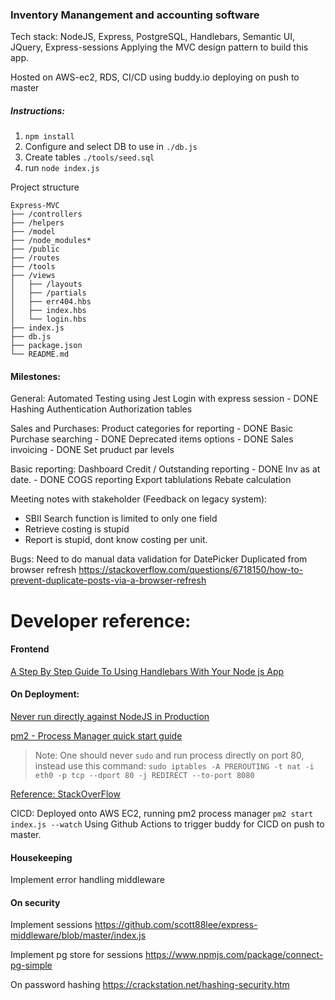 ### Inventory Manangement and accounting software

Tech stack:
NodeJS, Express, PostgreSQL, Handlebars, Semantic UI, JQuery, Express-sessions
Applying the MVC design pattern to build this app.

Hosted on AWS-ec2, RDS, CI/CD using buddy.io deploying on push to master


##### Instructions:
1. `npm install`
2. Configure and select DB to use in `./db.js`
3. Create tables `./tools/seed.sql`
4. run `node index.js`


Project structure
```
Express-MVC
├── /controllers
├── /helpers
├── /model
├── /node_modules*
├── /public
├── /routes
├── /tools
├── /views
│   ├── /layouts
│   ├── /partials
│   ├── err404.hbs
│   ├── index.hbs
│   └── login.hbs
├── index.js
├── db.js
├── package.json
└── README.md
```

#### Milestones:
General:
Automated Testing using Jest
Login with express session - DONE
Hashing Authentication
Authorization tables

Sales and Purchases:
Product categories for reporting - DONE
Basic Purchase searching - DONE
Deprecated items options - DONE
Sales invoicing - DONE
Set pruduct par levels

Basic reporting:
Dashboard 
Credit / Outstanding reporting - DONE
Inv as at date. - DONE
COGS reporting
Export tablulations
Rebate calculation


Meeting notes with stakeholder (Feedback on legacy system):
* SBII Search function is limited to only one field
* Retrieve costing is stupid
* Report is stupid, dont know costing per unit.


Bugs:
Need to do manual data validation for DatePicker
Duplicated from browser refresh
https://stackoverflow.com/questions/6718150/how-to-prevent-duplicate-posts-via-a-browser-refresh

# Developer reference:

#### Frontend
[A Step By Step Guide To Using Handlebars With Your Node js App](https://medium.com/@waelyasmina/a-guide-into-using-handlebars-with-your-express-js-application-22b944443b65)

#### On Deployment:

[Never run directly against NodeJS in Production](https://www.freecodecamp.org/news/you-should-never-ever-run-directly-against-node-js-in-production-maybe-7fdfaed51ec6/)

[pm2 - Process Manager quick start guide](https://pm2.keymetrics.io/docs/usage/quick-start/)

> Note: One should never `sudo` and run process directly on port 80, instead use this command:
`sudo iptables -A PREROUTING -t nat -i eth0 -p tcp --dport 80 -j REDIRECT --to-port 8080`

[Reference: StackOverFlow](https://stackoverflow.com/questions/44911171/running-node-app-via-pm2-on-port-80)

CICD:
Deployed onto AWS EC2, running pm2 process manager
`pm2 start index.js --watch`
Using Github Actions to trigger buddy for CICD on push to master.

#### Housekeeping
Implement error handling middleware


#### On security
Implement sessions
https://github.com/scott88lee/express-middleware/blob/master/index.js

Implement pg store for sessions
https://www.npmjs.com/package/connect-pg-simple

On password hashing
https://crackstation.net/hashing-security.htm
